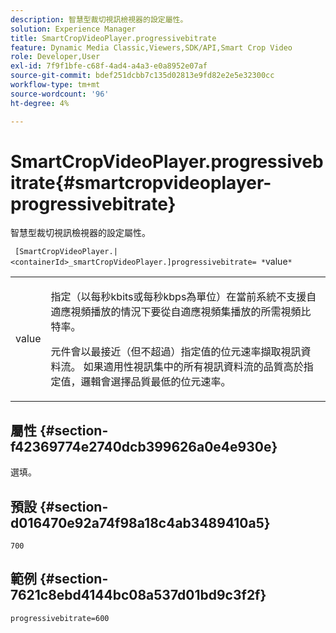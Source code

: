 ```yaml
---
description: 智慧型裁切視訊檢視器的設定屬性。
solution: Experience Manager
title: SmartCropVideoPlayer.progressivebitrate
feature: Dynamic Media Classic,Viewers,SDK/API,Smart Crop Video
role: Developer,User
exl-id: 7f9f1bfe-c68f-4ad4-a4a3-e0a8952e07af
source-git-commit: bdef251dcbb7c135d02813e9fd82e2e5e32300cc
workflow-type: tm+mt
source-wordcount: '96'
ht-degree: 4%

---
```


# SmartCropVideoPlayer.progressivebitrate{#smartcropvideoplayer-progressivebitrate}

智慧型裁切視訊檢視器的設定屬性。

` [SmartCropVideoPlayer.|<containerId>_smartCropVideoPlayer.]progressivebitrate= *`value`*`

<table id="table_C616483932C2482CA9794DDD7313FD7C"> 
 <tbody> 
  <tr> 
   <td colname="col1"> <p> <span class="codeph"> value</span> </p> </td> 
   <td colname="col2"> <p> 指定（以每秒kbits或每秒kbps為單位）在當前系統不支援自適應視頻播放的情況下要從自適應視頻集播放的所需視頻比特率。 </p> <p>元件會以最接近（但不超過）指定值的位元速率擷取視訊資料流。 如果適用性視訊集中的所有視訊資料流的品質高於指定值，邏輯會選擇品質最低的位元速率。 </p> </td> 
  </tr> 
 </tbody> 
</table>

## 屬性 {#section-f42369774e2740dcb399626a0e4e930e}

選填。

## 預設 {#section-d016470e92a74f98a18c4ab3489410a5}

`700`

## 範例 {#section-7621c8ebd4144bc08a537d01bd9c3f2f}

```
progressivebitrate=600
```
